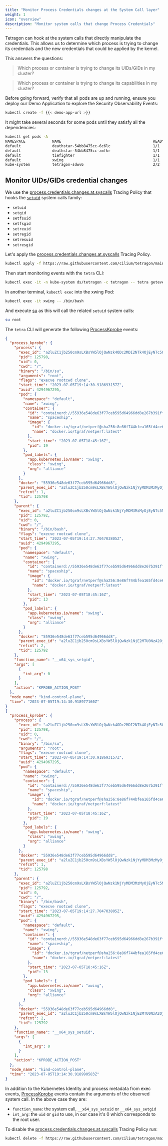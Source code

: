 ```yaml
---
title: "Monitor Process Credentials changes at the System Call layer"
weight: 1
icon: "overview"
description: "Monitor system calls that change Process Credentials"
---
```


Tetragon can hook at the system calls that directly manipulate the credentials.
This allows us to determine which process is trying to change its credentials
and the new credentials that could be applied by the kernel.

This answers the questions:

> Which process or container is trying to change its UIDs/GIDs in my cluster?

> Which process or container is trying to change its capabilities in my
> cluster?

Before going forward, verify that all pods are up and running, ensure you
deploy our Demo Application to explore the Security Observability Events:

```bash
kubectl create -f {{< demo-app-url >}}
```

It might take several seconds for some pods until they satisfy all the dependencies:

```bash
kubectl get pods -A
NAMESPACE            NAME                                         READY   STATUS    RESTARTS   AGE
default              deathstar-54bb8475cc-6c6lc                   1/1     Running   0          2m54s
default              deathstar-54bb8475cc-zmfkr                   1/1     Running   0          2m54s
default              tiefighter                                   1/1     Running   0          2m54s
default              xwing                                        1/1     Running   0          2m54s
kube-system          tetragon-sdwv6                               2/2     Running   0          27m
```

## Monitor UIDs/GIDs credential changes

We use the
[process.credentials.changes.at.syscalls](https://raw.githubusercontent.com/cilium/tetragon/main/examples/tracingpolicy/process-credentials/process.credentials.changes.at.syscalls.yaml)
Tracing Policy that hooks the
[`setuid`](https://man7.org/linux/man-pages/man2/setuid.2.html) system calls
family:

- `setuid`
- `setgid`
- `setfsuid`
- `setfsgid`
- `setreuid`
- `setregid`
- `setresuid`
- `setresgid`

Let's apply the [process.credentials.changes.at.syscalls](https://raw.githubusercontent.com/cilium/tetragon/main/examples/tracingpolicy/process-credentials/process.credentials.changes.at.syscalls.yaml) Tracing Policy.

```bash
kubectl apply -f https://raw.githubusercontent.com/cilium/tetragon/main/examples/tracingpolicy/process-credentials/process.credentials.changes.at.syscalls.yaml
```

Then start monitoring events with the `tetra` CLI:
```bash
kubectl exec -it -n kube-system ds/tetragon -c tetragon -- tetra getevents
```

In another terminal, `kubectl exec` into the xwing Pod:

```bash
kubectl exec -it xwing -- /bin/bash
```

And execute [su](https://en.wikipedia.org/wiki/Su_(Unix)) as this will call the
related `setuid` system calls:

```bash
su root
```

The `tetra` CLI will generate the following [ProcessKprobe](https://tetragon.cilium.io/docs/reference/grpc-api/#processkprobe) events:

```json
{
  "process_kprobe": {
    "process": {
      "exec_id": "a2luZC1jb250cm9sLXBsYW5lOjQwNzk4ODc2MDI2NTk4OjEyNTc5OA==",
      "pid": 125798,
      "uid": 0,
      "cwd": "/",
      "binary": "/bin/su",
      "arguments": "root",
      "flags": "execve rootcwd clone",
      "start_time": "2023-07-05T19:14:30.918693157Z",
      "auid": 4294967295,
      "pod": {
        "namespace": "default",
        "name": "xwing",
        "container": {
          "id": "containerd://55936e548de63f77ceb595d64966dd8e267b391ff0ef63b26c17eb8c2f6510be",
          "name": "spaceship",
          "image": {
            "id": "docker.io/tgraf/netperf@sha256:8e86f744bfea165fd4ce68caa05abc96500f40130b857773186401926af7e9e6",
            "name": "docker.io/tgraf/netperf:latest"
          },
          "start_time": "2023-07-05T18:45:16Z",
          "pid": 19
        },
        "pod_labels": {
          "app.kubernetes.io/name": "xwing",
          "class": "xwing",
          "org": "alliance"
        }
      },
      "docker": "55936e548de63f77ceb595d64966dd8",
      "parent_exec_id": "a2luZC1jb250cm9sLXBsYW5lOjQwNzk1NjYyMDM3MzMyOjEyNTc5Mg==",
      "refcnt": 1,
      "tid": 125798
    },
    "parent": {
      "exec_id": "a2luZC1jb250cm9sLXBsYW5lOjQwNzk1NjYyMDM3MzMyOjEyNTc5Mg==",
      "pid": 125792,
      "uid": 0,
      "cwd": "/",
      "binary": "/bin/bash",
      "flags": "execve rootcwd clone",
      "start_time": "2023-07-05T19:14:27.704703805Z",
      "auid": 4294967295,
      "pod": {
        "namespace": "default",
        "name": "xwing",
        "container": {
          "id": "containerd://55936e548de63f77ceb595d64966dd8e267b391ff0ef63b26c17eb8c2f6510be",
          "name": "spaceship",
          "image": {
            "id": "docker.io/tgraf/netperf@sha256:8e86f744bfea165fd4ce68caa05abc96500f40130b857773186401926af7e9e6",
            "name": "docker.io/tgraf/netperf:latest"
          },
          "start_time": "2023-07-05T18:45:16Z",
          "pid": 13
        },
        "pod_labels": {
          "app.kubernetes.io/name": "xwing",
          "class": "xwing",
          "org": "alliance"
        }
      },
      "docker": "55936e548de63f77ceb595d64966dd8",
      "parent_exec_id": "a2luZC1jb250cm9sLXBsYW5lOjQwNzk1NjE2MTU0NzA2OjEyNTc4Mw==",
      "refcnt": 2,
      "tid": 125792
    },
    "function_name": "__x64_sys_setgid",
    "args": [
      {
        "int_arg": 0
      }
    ],
    "action": "KPROBE_ACTION_POST"
  },
  "node_name": "kind-control-plane",
  "time": "2023-07-05T19:14:30.918977160Z"
}
{
  "process_kprobe": {
    "process": {
      "exec_id": "a2luZC1jb250cm9sLXBsYW5lOjQwNzk4ODc2MDI2NTk4OjEyNTc5OA==",
      "pid": 125798,
      "uid": 0,
      "cwd": "/",
      "binary": "/bin/su",
      "arguments": "root",
      "flags": "execve rootcwd clone",
      "start_time": "2023-07-05T19:14:30.918693157Z",
      "auid": 4294967295,
      "pod": {
        "namespace": "default",
        "name": "xwing",
        "container": {
          "id": "containerd://55936e548de63f77ceb595d64966dd8e267b391ff0ef63b26c17eb8c2f6510be",
          "name": "spaceship",
          "image": {
            "id": "docker.io/tgraf/netperf@sha256:8e86f744bfea165fd4ce68caa05abc96500f40130b857773186401926af7e9e6",
            "name": "docker.io/tgraf/netperf:latest"
          },
          "start_time": "2023-07-05T18:45:16Z",
          "pid": 19
        },
        "pod_labels": {
          "app.kubernetes.io/name": "xwing",
          "class": "xwing",
          "org": "alliance"
        }
      },
      "docker": "55936e548de63f77ceb595d64966dd8",
      "parent_exec_id": "a2luZC1jb250cm9sLXBsYW5lOjQwNzk1NjYyMDM3MzMyOjEyNTc5Mg==",
      "refcnt": 1,
      "tid": 125798
    },
    "parent": {
      "exec_id": "a2luZC1jb250cm9sLXBsYW5lOjQwNzk1NjYyMDM3MzMyOjEyNTc5Mg==",
      "pid": 125792,
      "uid": 0,
      "cwd": "/",
      "binary": "/bin/bash",
      "flags": "execve rootcwd clone",
      "start_time": "2023-07-05T19:14:27.704703805Z",
      "auid": 4294967295,
      "pod": {
        "namespace": "default",
        "name": "xwing",
        "container": {
          "id": "containerd://55936e548de63f77ceb595d64966dd8e267b391ff0ef63b26c17eb8c2f6510be",
          "name": "spaceship",
          "image": {
            "id": "docker.io/tgraf/netperf@sha256:8e86f744bfea165fd4ce68caa05abc96500f40130b857773186401926af7e9e6",
            "name": "docker.io/tgraf/netperf:latest"
          },
          "start_time": "2023-07-05T18:45:16Z",
          "pid": 13
        },
        "pod_labels": {
          "app.kubernetes.io/name": "xwing",
          "class": "xwing",
          "org": "alliance"
        }
      },
      "docker": "55936e548de63f77ceb595d64966dd8",
      "parent_exec_id": "a2luZC1jb250cm9sLXBsYW5lOjQwNzk1NjE2MTU0NzA2OjEyNTc4Mw==",
      "refcnt": 2,
      "tid": 125792
    },
    "function_name": "__x64_sys_setuid",
    "args": [
      {
        "int_arg": 0
      }
    ],
    "action": "KPROBE_ACTION_POST"
  },
  "node_name": "kind-control-plane",
  "time": "2023-07-05T19:14:30.918990583Z"
}
```

In addition to the Kubernetes Identity and process metadata from exec events,
[ProcessKprobe](https://tetragon.cilium.io/docs/reference/grpc-api/#processkprobe)
events contain the arguments of the observed system call. In the above case
they are:

- `function_name`: the system call, `__x64_sys_setuid` or
  `__x64_sys_setgid`
- `int_arg`: the `uid` or `gid` to use, in our case it's 0 which corresponds to
  the root user.


To disable the [process.credentials.changes.at.syscalls](https://raw.githubusercontent.com/cilium/tetragon/main/examples/tracingpolicy/process-credentials/process.credentials.changes.at.syscalls.yaml) Tracing Policy run:

```bash
kubectl delete -f https://raw.githubusercontent.com/cilium/tetragon/main/examples/tracingpolicy/process-credentials/process.credentials.changes.at.syscalls.yaml
```
